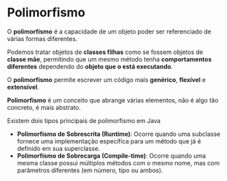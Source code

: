 # Polimorfismo

O **polimorfismo** é a capacidade de um objeto poder ser referenciado de várias formas diferentes.

Podemos tratar objetos de **classes filhas** como se fossem objetos de **classe mãe**, permitindo que um mesmo método tenha **comportamentos diferentes** dependendo do **objeto que o está executando**.

O **polimorfismo** permite escrever um código mais **genérico**, **flexível** e **extensível**.

**Polimorfismo** é um conceito que abrange várias elementos, não é algo tão concreto, é mais abstrato.

Existem dois tipos principais de polimorfismo em Java

- **Polimorfismo de Sobrescrita (Runtime)**: Ocorre quando uma subclasse fornece uma implementação específica para um método que já é definido em sua superclasse.
- **Polimorfismo de Sobrecarga (Compile-time)**: Ocorre quando uma mesma classe possui múltiplos métodos com o mesmo nome, mas com parâmetros diferentes (em número, tipo ou ambos).